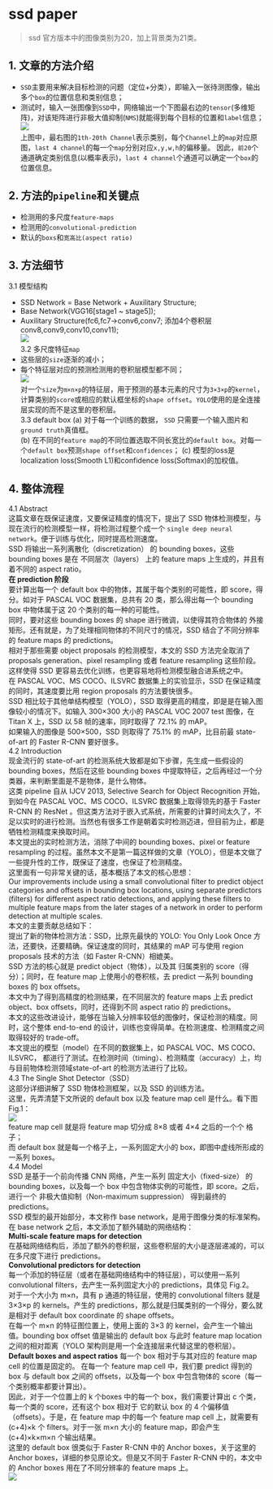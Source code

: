 # ssd paper   

>ssd 官方版本中的图像类别为20，加上背景类为21类。   

## 1. 文章的方法介绍   
- `SSD`主要用来解决目标检测的问题（定位+分类），即输入一张待测图像，输出多个`box`的位置信息和类别信息；
- 测试时，输入一张图像到`SSD`中，网络输出一个下图最右边的`tensor`(多维矩阵)，对该矩阵进行非极大值抑制(`NMS`)就能得到每个目标的位置和`label`信息；
![](../pictures/ssd_model.jpg)     
上图中，最右图的`1th-20th Channel`表示类别，每个`Channel`上的`map`对应原图，`last 4 channel`的每一个`map`分别对应`x,y,w,h`的偏移量。
因此，`前20`个通道确定类别信息(以概率表示)，`last 4 channel`个通道可以确定一个`box`的位置信息。   

## 2. 方法的`pipeline`和关键点    
- 检测用的多尺度`feature-maps`   
- 检测用的`convolutional-prediction`   
- 默认的`boxs`和`宽高比(aspect ratio)`    

## 3. 方法细节   
3.1 模型结构    
- SSD Network = Base Network + Auxilitary Structure;   
- Base Network(VGG16[stage1 ~ stage5]);   
- Auxilitary Structure(fc6,fc7->conv6,conv7;  添加4个卷积层conv8,conv9,conv10,conv11);   
![](../pictures/ssd_network.png)   
3.2 多尺度特征`map`   
- 这些层的`size`逐渐的减小；  
- 每个特征层对应的预测检测用的卷积层模型都不同；  
![](../pictures/ms_featureMaps.jpg)    
对一个`size`为`m×n×p`的特征层，用于预测的基本元素的尺寸为`3×3×p`的`kernel`，计算类别的`score`或相应的默认框坐标的`shape offset`。`YOLO`使用的是全连接层实现的而不是这里的卷积层。   
3.3 default box
(a) 对于每一个训练的数据， `SSD` 只需要一个输入图片和`ground truth`真值框。    
(b) 在不同的`feature map`的不同位置选取不同长宽比的`default box`。对每一个`default box`预测`shape offset`和`confidences`；
(c) 模型的loss是localization loss(Smooth L1)和confidence loss(Softmax)的加权值。 

## 4. 整体流程    
4.1 Abstract   
这篇文章在既保证速度，又要保证精度的情况下，提出了 SSD 物体检测模型，与现在流行的检测模型一样，将检测过程整个成一个 `single deep neural network`。便于训练与优化，同时提高检测速度。  
SSD 将输出一系列离散化（discretization） 的 bounding boxes，这些 bounding boxes 是在 不同层次（layers） 上的 feature maps 上生成的，并且有着不同的 aspect ratio。   
**在 prediction 阶段**     
要计算出每一个 default box 中的物体，其属于每个类别的可能性，即 score，得分。如对于 PASCAL VOC 数据集，总共有 20 类，那么得出每一个 bounding box 中物体属于这 20 个类别的每一种的可能性。   
同时，要对这些 bounding boxes 的 shape 进行微调，以使得其符合物体的 外接矩形。还有就是，为了处理相同物体的不同尺寸的情况，SSD 结合了不同分辨率的 feature maps 的 predictions。  
相对于那些需要 object proposals 的检测模型，本文的 SSD 方法完全取消了 proposals generation、pixel resampling 或者 feature resampling 这些阶段。这样使得 SSD 更容易去优化训练，也更容易地将检测模型融合进系统之中。   
在 PASCAL VOC、MS COCO、ILSVRC 数据集上的实验显示，SSD 在保证精度的同时，其速度要比用 region proposals 的方法要快很多。   
SSD 相比较于其他单结构模型（YOLO），SSD 取得更高的精度，即是是在输入图像较小的情况下。如输入 300×300 大小的 PASCAL VOC 2007 test 图像，在 Titan X 上，SSD 以 58 帧的速率，同时取得了 72.1% 的 mAP。   
如果输入的图像是 500×500，SSD 则取得了 75.1% 的 mAP，比目前最 state-of-art 的 Faster R-CNN 要好很多。   
4.2 Introduction   
现金流行的 state-of-art 的检测系统大致都是如下步骤，先生成一些假设的 bounding boxes，然后在这些 bounding boxes 中提取特征，之后再经过一个分类器，来判断里面是不是物体，是什么物体。   
这类 pipeline 自从 IJCV 2013, Selective Search for Object Recognition 开始，到如今在 PASCAL VOC、MS COCO、ILSVRC 数据集上取得领先的基于 Faster R-CNN 的 ResNet 。但这类方法对于嵌入式系统，所需要的计算时间太久了，不足以实时的进行检测。当然也有很多工作是朝着实时检测迈进，但目前为止，都是牺牲检测精度来换取时间。   
本文提出的实时检测方法，消除了中间的 bounding boxes、pixel or feature resampling 的过程。虽然本文不是第一篇这样做的文章（YOLO），但是本文做了一些提升性的工作，既保证了速度，也保证了检测精度。  
这里面有一句非常关键的话，基本概括了本文的核心思想：   
Our improvements include using a small convolutional filter to predict object categories and offsets in bounding box locations, using separate predictors (filters) for different aspect ratio detections, and applying these filters to multiple feature maps from the later stages of a network in order to perform detection at multiple scales.   
本文的主要贡献总结如下：   
提出了新的物体检测方法：SSD，比原先最快的 YOLO: You Only Look Once 方法，还要快，还要精确。保证速度的同时，其结果的 mAP 可与使用 region proposals 技术的方法（如 Faster R-CNN）相媲美。  
SSD 方法的核心就是 predict object（物体），以及其 归属类别的 score（得分）；同时，在 feature map 上使用小的卷积核，去 predict 一系列 bounding boxes 的 box offsets。  
本文中为了得到高精度的检测结果，在不同层次的 feature maps 上去 predict object、box offsets，同时，还得到不同 aspect ratio 的 predictions。  
本文的这些改进设计，能够在当输入分辨率较低的图像时，保证检测的精度。同时，这个整体 end-to-end 的设计，训练也变得简单。在检测速度、检测精度之间取得较好的 trade-off。  
本文提出的模型（model）在不同的数据集上，如 PASCAL VOC、MS COCO、ILSVRC， 都进行了测试。在检测时间（timing）、检测精度（accuracy）上，均与目前物体检测领域state-of-art 的检测方法进行了比较。  
4.3 The Single Shot Detector（SSD）   
这部分详细讲解了 SSD 物体检测框架，以及 SSD 的训练方法。   
这里，先弄清楚下文所说的 default box 以及 feature map cell 是什么。看下图Fig.1：   
![](../pictures/feature_maps.jpg)   
feature map cell 就是将 feature map 切分成 8×8 或者 4×4 之后的一个个 格子；   
而 default box 就是每一个格子上，一系列固定大小的 box，即图中虚线所形成的一系列 boxes。   
4.4 Model  
SSD 是基于一个前向传播 CNN 网络，产生一系列 固定大小（fixed-size） 的 bounding boxes，以及每一个 box 中包含物体实例的可能性，即 score。之后，进行一个 非极大值抑制（Non-maximum suppression） 得到最终的 predictions。  
SSD 模型的最开始部分，本文称作 base network，是用于图像分类的标准架构。在 base network 之后，本文添加了额外辅助的网络结构：  
**Multi-scale feature maps for detection**     
在基础网络结构后，添加了额外的卷积层，这些卷积层的大小是逐层递减的，可以在多尺度下进行 predictions。  
**Convolutional predictors for detection**   
每一个添加的特征层（或者在基础网络结构中的特征层），可以使用一系列 convolutional filters，去产生一系列固定大小的 predictions，具体见 Fig.2。   
对于一个大小为 m×n，具有 p 通道的特征层，使用的 convolutional filters 就是 3×3×p 的 kernels。产生的 predictions，那么就是归属类别的一个得分，要么就是相对于 default box coordinate 的 shape offsets。    
在每一个 m×n 的特征图位置上，使用上面的 3×3 的 kernel，会产生一个输出值。bounding box offset 值是输出的 default box 与此时 feature map location 之间的相对距离（YOLO 架构则是用一个全连接层来代替这里的卷积层）。   
**Default boxes and aspect ratios** 
每一个 box 相对于与其对应的 feature map cell 的位置是固定的。 在每一个 feature map cell 中，我们要 predict 得到的 box 与 default box 之间的 offsets，以及每一个 box 中包含物体的 score（每一个类别概率都要计算出）。   
因此，对于一个位置上的 k 个boxes 中的每一个 box，我们需要计算出 c 个类，每一个类的 score，还有这个 box 相对于 它的默认 box 的 4 个偏移值（offsets）。于是，在 feature map 中的每一个 feature map cell 上，就需要有 (c+4)×k 个 filters。对于一张 m×n 大小的 feature map，即会产生 (c+4)×k×m×n 个输出结果。  
这里的 default box 很类似于 Faster R-CNN 中的 Anchor boxes，关于这里的 Anchor boxes，详细的参见原论文。但是又不同于 Faster R-CNN 中的，本文中的 Anchor boxes 用在了不同分辨率的 feature maps 上。  
![](../pictures/ssd_yolo.jpg)     

